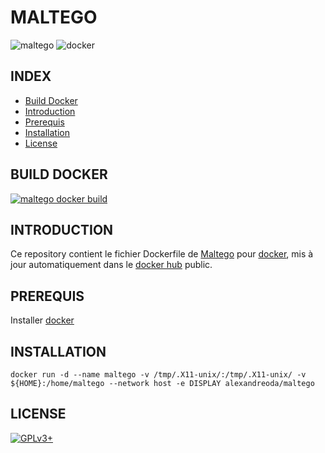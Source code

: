 # MALTEGO

![maltego](https://raw.githubusercontent.com/oda-alexandre/maltego/master/img/logo-maltego.png) ![docker](https://raw.githubusercontent.com/oda-alexandre/maltego/master/img/logo-docker.png)


## INDEX

- [Build Docker](#BUILD)
- [Introduction](#INTRODUCTION)
- [Prerequis](#PREREQUIS)
- [Installation](#INSTALLATION)
- [License](#LICENSE)


## BUILD DOCKER

[![maltego docker build](https://img.shields.io/docker/build/alexandreoda/maltego.svg)](https://hub.docker.com/r/alexandreoda/maltego)


## INTRODUCTION

Ce repository contient le fichier Dockerfile de [Maltego](https://www.paterva.com/web7/buy/maltego-clients/maltego-ce.php) pour [docker](https://www.docker.com), mis à jour automatiquement dans le [docker hub](https://hub.docker.com/r/alexandreoda/maltego/) public.


## PREREQUIS

Installer [docker](https://www.docker.com)


## INSTALLATION

```
docker run -d --name maltego -v /tmp/.X11-unix/:/tmp/.X11-unix/ -v ${HOME}:/home/maltego --network host -e DISPLAY alexandreoda/maltego
```


## LICENSE

[![GPLv3+](http://gplv3.fsf.org/gplv3-127x51.png)](https://github.com/oda-alexandre/maltego/blob/master/LICENSE)
